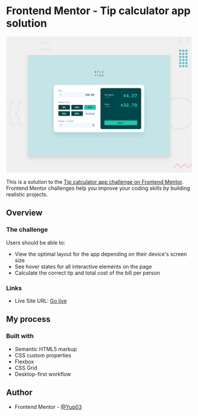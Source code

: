 # Frontend Mentor - Tip calculator app solution

![](./design/desktop-preview.jpg)

This is a solution to the [Tip calculator app challenge on Frontend Mentor](https://www.frontendmentor.io/challenges/tip-calculator-app-ugJNGbJUX). Frontend Mentor challenges help you improve your coding skills by building realistic projects.

## Overview

### The challenge

Users should be able to:

- View the optimal layout for the app depending on their device's screen size
- See hover states for all interactive elements on the page
- Calculate the correct tip and total cost of the bill per person

### Links

- Live Site URL: [Go live](https://yup03.github.io/Front-End-mentor/tip-calculator-app-main)

## My process

### Built with

- Semantic HTML5 markup
- CSS custom properties
- Flexbox
- CSS Grid
- Desktop-first workflow

## Author

- Frontend Mentor - [@Yup03](https://www.frontendmentor.io/profile/Yup03)
